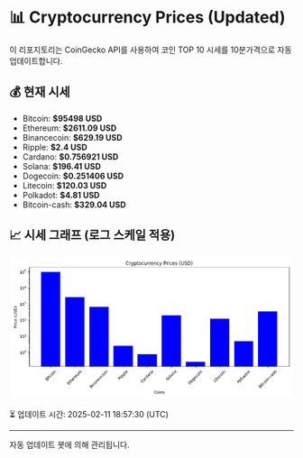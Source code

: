 
# 📊 Cryptocurrency Prices (Updated)

이 리포지토리는 CoinGecko API를 사용하여 코인 TOP 10 시세를 10분가격으로 자동 업데이트합니다.

## 💰 현재 시세
- Bitcoin: **$95498 USD**
- Ethereum: **$2611.09 USD**
- Binancecoin: **$629.19 USD**
- Ripple: **$2.4 USD**
- Cardano: **$0.756921 USD**
- Solana: **$196.41 USD**
- Dogecoin: **$0.251406 USD**
- Litecoin: **$120.03 USD**
- Polkadot: **$4.81 USD**
- Bitcoin-cash: **$329.04 USD**

## 📈 시세 그래프 (로그 스케일 적용)
![Crypto Prices](crypto_prices.png)

⏳ 업데이트 시간: 2025-02-11 18:57:30 (UTC)

---
자동 업데이트 봇에 의해 관리됩니다.
